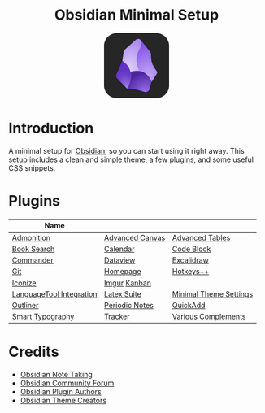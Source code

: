 <center>

# Obsidian Minimal Setup

![obsidian-icon](Images/obsidian-icon.png)
</center>

# Introduction

A minimal setup for [Obsidian](https://obsidian.md/), so you can start using it right away. This setup includes a clean and simple theme, a few plugins, and some useful CSS snippets.

# Plugins

|Name |   | |
|---|---| --- |
|[Admonition](obsidian://show-plugin?id=obsidian-admonition)  |[Advanced Canvas](obsidian://show-plugin?id=advanced-canvas)  | [Advanced Tables](obsidian://show-plugin?id=table-editor-obsidian)  |
| [Book Search](obsidian://show-plugin?id=obsidian-book-search-plugin) | [Calendar](obsidian://show-plugin?id=calendar) | [Code Block](obsidian://show-plugin?id=code-block-plugin) |
| [Commander](obsidian://show-plugin?id=commander) | [Dataview](obsidian://show-plugin?id=dataview) |  [Excalidraw](obsidian://show-plugin?id=obsidian-excalidraw-plugin) |
| [Git](obsidian://show-plugin?id=obsidian-git) | [Homepage](obsidian://show-plugin?id=homepage) | [Hotkeys++](obsidian://show-plugin?id=hotkeysplus-obsidian) |
| [Iconize](obsidian://show-plugin?id=obsidian-icon-folder) | [Imgur](obsidian://show-plugin?id=obsidian-imgur-plugin) [Kanban](obsidian://show-plugin?id=kanban) |
| [LanguageTool Integration]() | [Latex Suite]() | [Minimal Theme Settings]() |
| [Outliner]() | [Periodic Notes]() | [QuickAdd](obsidian://show-plugin?id=quickadd) |
| [Smart Typography](obsidian://show-plugin?id=obsidian-smart-typography)| [Tracker](obsidian://show-plugin?id=obsidian-tracker) | [Various Complements](obsidian://show-plugin?id=various-complements) |

# Credits

- [Obsidian Note Taking](https://obsidian.md/)
- [Obsidian Community Forum](https://forum.obsidian.md/)
- [Obsidian Plugin Authors](https://obsidian.md/plugins)
- [Obsidian Theme Creators](https://minimal.guide/home)